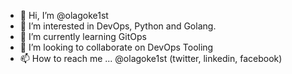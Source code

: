 - 👋 Hi, I’m @olagoke1st
- 👀 I’m interested in DevOps, Python and Golang. 
- 🌱 I’m currently learning GitOps
- 💞️ I’m looking to collaborate on DevOps Tooling
- 📫 How to reach me ... @olagoke1st (twitter, linkedin, facebook)

<!---
olagoke1st/olagoke1st is a ✨ special ✨ repository because its `README.md` (this file) appears on your GitHub profile.
You can click the Preview link to take a look at your changes.
--->
